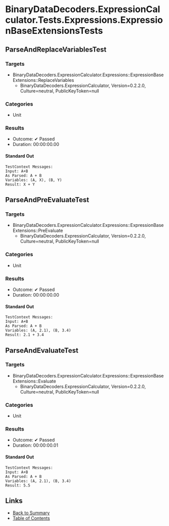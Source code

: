 # BinaryDataDecoders.ExpressionCalculator.Tests.Expressions.ExpressionBaseExtensionsTests

## ParseAndReplaceVariablesTest

### Targets

* BinaryDataDecoders.ExpressionCalculator.Expressions::ExpressionBaseExtensions::ReplaceVariables
  * BinaryDataDecoders.ExpressionCalculator, Version=0.2.2.0, Culture=neutral, PublicKeyToken=null

### Categories

* Unit

### Results

* Outcome: ✔ Passed
* Duration: 00:00:00.00

#### Standard Out

```
TestContext Messages:
Input: A+B
As Parsed: A + B
Variables: (A, X), (B, Y)
Result: X + Y
```

## ParseAndPreEvaluateTest

### Targets

* BinaryDataDecoders.ExpressionCalculator.Expressions::ExpressionBaseExtensions::PreEvaluate
  * BinaryDataDecoders.ExpressionCalculator, Version=0.2.2.0, Culture=neutral, PublicKeyToken=null

### Categories

* Unit

### Results

* Outcome: ✔ Passed
* Duration: 00:00:00.00

#### Standard Out

```
TestContext Messages:
Input: A+B
As Parsed: A + B
Variables: (A, 2.1), (B, 3.4)
Result: 2.1 + 3.4
```

## ParseAndEvaluateTest

### Targets

* BinaryDataDecoders.ExpressionCalculator.Expressions::ExpressionBaseExtensions::Evaluate
  * BinaryDataDecoders.ExpressionCalculator, Version=0.2.2.0, Culture=neutral, PublicKeyToken=null

### Categories

* Unit

### Results

* Outcome: ✔ Passed
* Duration: 00:00:00.01

#### Standard Out

```
TestContext Messages:
Input: A+B
As Parsed: A + B
Variables: (A, 2.1), (B, 3.4)
Result: 5.5
```

## Links

* [Back to Summary](../Summary.md)
* [Table of Contents](../../TOC.md)
